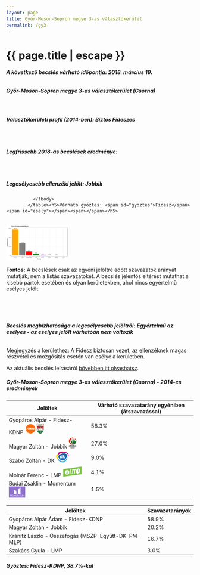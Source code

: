 ```yaml
---
layout: page
title: Győr-Moson-Sopron megye 3-as választókerület
permalink: /gy3
---
```


<h1 class="page-title">{{ page.title | escape }}</h1>

<div class="section">
    <div class="row">
          <div class="col s12"><h6><span><strong>A következő becslés várható időpontja: 2018. március 19.</strong></span></h6>
		  <h5>Győr-Moson-Sopron megye 3-as választókerület (Csorna)</h5>
<br/><h6><strong>Választókerületi profil (2014-ben): <span id="profil">Biztos Fideszes</span></strong></h6>
<br/>
<h6><strong>Legfrissebb 2018-as becslések eredménye:</strong></h6><br/>
			<h5><strong>Legesélyesebb ellenzéki jelölt: <span id="masodik">Jobbik</span><span id="esely2"></span><span></span></strong></h5>
<table class="striped">
              <thead>
                <tr>
                    <th>Jelöltek</th>
                    <th>Várható szavazatarány egyéniben (átszavazással)</th>
                </tr>
              </thead>
              <tbody>
             <tr>
                  <td>Gyopáros Alpár - Fidesz-KDNP <img src="images/fideszkdnp_logo.png" style="width:55px;height:30px;"></td>
				  <td id="id_fidesz">58.3%</td>
			</tr>
			<tr><td>Magyar Zoltán - Jobbik <img src="images/jobbik_logo.png" style="width:23px;height:30px;"></td><td id="id_jobbik">27.0%</td></tr>
<tr>
                  <td>Szabó Zoltán - DK <img src="images/dk_logo.png" style="width:34px;height:30px;"></td>
				  <td id="id_baloldal">9.0%</td>
			</tr>
			<tr>
                  <td>Molnár Ferenc - LMP <img src="images/lmp_logo.png" style="width:52px;height:30px;"></td>
				  <td id="lmp">4.1%</td>
			</tr>
			<tr>
				  <td>Budai Zsaklin - Momentum <img src="images/momentum_logo.png" style="width:44px;height:30px;"></td>
				  <td id="id_momentum">1.5%</td>
			</tr>
                
              </tbody>
            </table><h5>Várható győztes: <span id="gyoztes">Fidesz</span><span id="esely"></span><span></span></h5>
			
			
<br/><img src="images/vk_charts/gy3.png" style="height: 33%; width: 33%; object-fit: contain"><br/><p><strong>Fontos:</strong> A becslések csak az egyéni jelöltre adott szavazatok arányát mutatják, nem a listás szavazatokét. A becslés jelentős eltérést mutathat a kisebb pártok esetében és olyan kerületekben, ahol nincs egyértelmű esélyes jelölt.</p>
<br/>
			
<br/><h6><strong>Becslés megbízhatósága a legesélyesebb jelöltről:</strong> <strong><span id="biztos_jelolt">Egyértelmű az esélyes - az esélyes jelölt várhatóan nem változik</span></strong></h6>
<p>Megjegyzés a kerülethez: A Fidesz biztosan vezet, az ellenzéknek magas részvétel és mozgósítás esetén van esélye a kerületben.</p>
<p>Az aktuális becslés leírásáról <a href="../metodologia#0312">bővebben itt olvashatsz</a>.</p>
          </div>
    </div>
</div>

<div class="section">
    <div class="row">
          <div class="col s12">
		  <h5>Győr-Moson-Sopron megye 3-as választókerület (Csorna) - 2014-es eredmények</h5>
            <table class="striped">
              <thead>
                <tr>
                    <th>Jelöltek</th>
                    <th>Szavazatarányok</th>
                </tr>
              </thead>
              <tbody>
             <tr>
                  <td>Gyopáros Alpár Ádám - Fidesz-KDNP</td>
				  <td>58.9%</td>
			</tr>
			<tr>
			      <td>Magyar Zoltán - Jobbik</td>
				  <td>20.2%</td>
			</tr>
			<tr>
			      <td>Kránitz László - Összefogás (MSZP-Együtt-DK-PM-MLP)</td>
				  <td>16.7%</td> 
			</tr>
			<tr>
				  <td>Szakács Gyula - LMP</td>
				  <td>3.0%</td>
			</tr>                
              </tbody>
            </table>
			<h5>Győztes: Fidesz-KDNP, 38.7%-kal</h5>
          </div>
    </div>
</div>
